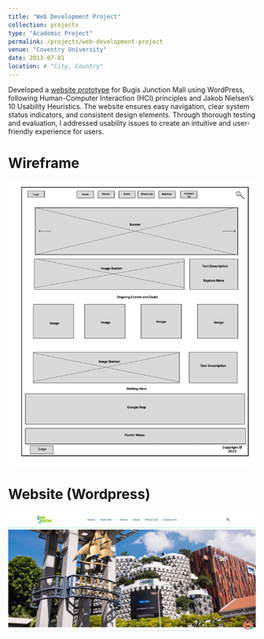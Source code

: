 ```yaml
---
title: "Web Development Project"
collection: projects
type: "Academic Project"
permalink: /projects/web-development-project
venue: "Coventry University"
date: 2013-07-01
location: # "City, Country"
---
```


Developed a [website prototype](Website_wordpress.pdf) for Bugis Junction Mall using WordPress, following Human-Computer Interaction (HCI) principles and Jakob Nielsen’s 10 Usability Heuristics. The website ensures easy navigation, clear system status indicators, and consistent design elements. Through thorough testing and evaluation, I addressed usability issues to create an intuitive and user-friendly experience for users.

Wireframe
======
![](/images/Homepage-Wireframe.png)

Website (Wordpress)
======
![](/images/Web-Homepage.png)
